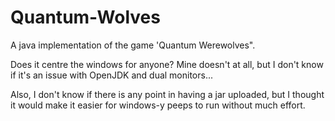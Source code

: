 Quantum-Wolves
==============

A java implementation of the game 'Quantum Werewolves".

Does it centre the windows for anyone? Mine doesn't at all, but I don't know if it's an issue with OpenJDK and dual monitors...

Also, I don't know if there is any point in having a jar uploaded, but I thought it would make it easier for windows-y peeps to run without much effort.

